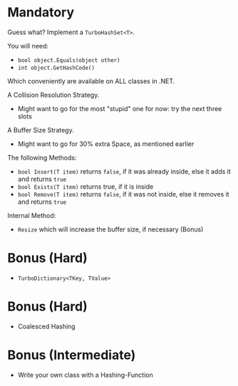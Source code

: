 # Mandatory
Guess what? Implement a `TurboHashSet<T>`.

You will need:
- `bool object.Equals(object other)`
- `int object.GetHashCode()`

Which conveniently are available on ALL classes in .NET.

A Collision Resolution Strategy.
- Might want to go for the most "stupid" one for now: try the next three slots

A Buffer Size Strategy. 
- Might want to go for 30% extra Space, as mentioned earlier

The following Methods:
- `bool Insert(T item)` returns `false`, if it was already inside, else it adds it and returns `true`
- `bool Exists(T item)` returns true, if it is inside
- `bool Remove(T item)` returns `false`, if it was not inside, else it removes it and returns `true`

Internal Method:
- `Resize` which will increase the buffer size, if necessary (Bonus)

# Bonus (Hard)
- `TurboDictionary<TKey, TValue>`

# Bonus (Hard)
- Coalesced Hashing

# Bonus (Intermediate)
- Write your own class with a Hashing-Function